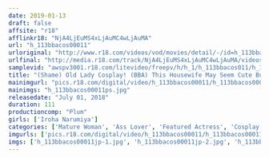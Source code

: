 ```yaml
---
date: 2019-01-13
draft: false
affsite: "r18"
afflinkr18: "NjA4LjEuMS4xLjAuMC4wLjAuMA"
url: "h_113bbacos00011"
urloriginal: "http://www.r18.com/videos/vod/movies/detail/-/id=h_113bbacos00011"
urlfinal: "http://media.r18.com/track/NjA4LjEuMS4xLjAuMC4wLjAuMA/videos/vod/movies/detail/-/id=h_113bbacos00011"
samplevid: "awspv3001.r18.com/litevideo/freepv/h/h_1/h_113bbacos011/h_113bbacos011_dmb_w.mp4"
title: "(Shame) Old Lady Cosplay! (BBA) This Housewife May Seem Cute But Her Whole Body Is A Vagina And Now I'm Forcing Her To Wear A S**la Mass Cosplay Outfit From Gun**m So She Could Give Me Some Good Mama Cosplay Service (Mr. Nakata) Iroha Narimiya"
mainimgurl: "pics.r18.com/digital/video/h_113bbacos00011/h_113bbacos00011ps.jpg"
mainimgs: "h_113bbacos00011ps.jpg"
releasedate: "July 01, 2018"
duration: 111
productioncomp: "Plum"
girls: ['Iroha Narumiya']
categories: ['Mature Woman', 'Ass Lover', 'Featured Actress', 'Cosplay', 'Creampie', 'Urination', 'Hi-Def']
imgurls: ['pics.r18.com/digital/video/h_113bbacos00011/h_113bbacos00011jp-1.jpg', 'pics.r18.com/digital/video/h_113bbacos00011/h_113bbacos00011jp-2.jpg', 'pics.r18.com/digital/video/h_113bbacos00011/h_113bbacos00011jp-3.jpg', 'pics.r18.com/digital/video/h_113bbacos00011/h_113bbacos00011jp-4.jpg', 'pics.r18.com/digital/video/h_113bbacos00011/h_113bbacos00011jp-5.jpg', 'pics.r18.com/digital/video/h_113bbacos00011/h_113bbacos00011jp-6.jpg', 'pics.r18.com/digital/video/h_113bbacos00011/h_113bbacos00011jp-7.jpg', 'pics.r18.com/digital/video/h_113bbacos00011/h_113bbacos00011jp-8.jpg', 'pics.r18.com/digital/video/h_113bbacos00011/h_113bbacos00011jp-9.jpg', 'pics.r18.com/digital/video/h_113bbacos00011/h_113bbacos00011jp-10.jpg', 'pics.r18.com/digital/video/h_113bbacos00011/h_113bbacos00011jp-11.jpg', 'pics.r18.com/digital/video/h_113bbacos00011/h_113bbacos00011jp-12.jpg', 'pics.r18.com/digital/video/h_113bbacos00011/h_113bbacos00011jp-13.jpg', 'pics.r18.com/digital/video/h_113bbacos00011/h_113bbacos00011jp-14.jpg', 'pics.r18.com/digital/video/h_113bbacos00011/h_113bbacos00011jp-15.jpg', 'pics.r18.com/digital/video/h_113bbacos00011/h_113bbacos00011jp-16.jpg', 'pics.r18.com/digital/video/h_113bbacos00011/h_113bbacos00011jp-17.jpg', 'pics.r18.com/digital/video/h_113bbacos00011/h_113bbacos00011jp-18.jpg', 'pics.r18.com/digital/video/h_113bbacos00011/h_113bbacos00011jp-19.jpg', 'pics.r18.com/digital/video/h_113bbacos00011/h_113bbacos00011jp-20.jpg']
imgs: ['h_113bbacos00011jp-1.jpg', 'h_113bbacos00011jp-2.jpg', 'h_113bbacos00011jp-3.jpg', 'h_113bbacos00011jp-4.jpg', 'h_113bbacos00011jp-5.jpg', 'h_113bbacos00011jp-6.jpg', 'h_113bbacos00011jp-7.jpg', 'h_113bbacos00011jp-8.jpg', 'h_113bbacos00011jp-9.jpg', 'h_113bbacos00011jp-10.jpg', 'h_113bbacos00011jp-11.jpg', 'h_113bbacos00011jp-12.jpg', 'h_113bbacos00011jp-13.jpg', 'h_113bbacos00011jp-14.jpg', 'h_113bbacos00011jp-15.jpg', 'h_113bbacos00011jp-16.jpg', 'h_113bbacos00011jp-17.jpg', 'h_113bbacos00011jp-18.jpg', 'h_113bbacos00011jp-19.jpg', 'h_113bbacos00011jp-20.jpg']
---
```

